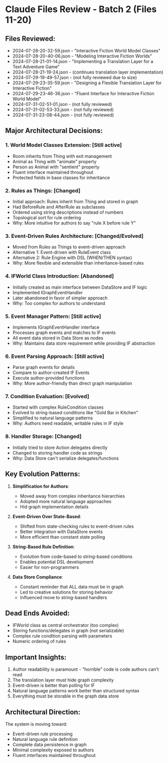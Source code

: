 # Claude Files Review - Batch 2 (Files 11-20)

## Files Reviewed:
- 2024-07-28-20-32-59.json - "Interactive Fiction World Model Classes"
- 2024-07-28-20-40-06.json - "Modeling Interactive Fiction Worlds"
- 2024-07-28-21-01-14.json - "Implementing a Translation Layer for a Text Adventure Game"
- 2024-07-28-21-19-24.json - (continues translation layer implementation)
- 2024-07-29-19-49-57.json - (not fully reviewed due to size)
- 2024-07-29-23-35-59.json - "Designing a Flexible Translation Layer for Interactive Fiction"
- 2024-07-29-23-46-36.json - "Fluent Interface for Interactive Fiction World Model"
- 2024-07-31-02-51-01.json - (not fully reviewed)
- 2024-07-31-02-53-33.json - (not fully reviewed)
- 2024-07-31-23-08-44.json - (not fully reviewed)

## Major Architectural Decisions:

### 1. **World Model Classes Extension**: [Still active]
   - Room inherits from Thing with exit management
   - Animal as Thing with "animate" property
   - Person as Animal with "sentient" property
   - Fluent interface maintained throughout
   - Protected fields in base classes for inheritance

### 2. **Rules as Things**: [Changed]
   - Initial approach: Rules inherit from Thing and stored in graph
   - Had BeforeRule and AfterRule as subclasses
   - Ordered using string descriptions instead of numbers
   - Topological sort for rule ordering
   - Why: More intuitive for authors to say "rule X before rule Y"

### 3. **Event-Driven Rules Architecture**: [Changed/Evolved]
   - Moved from Rules as Things to event-driven approach
   - Alternative 1: Event-driven with RuleEvent class
   - Alternative 2: Rule Engine with DSL (WHEN/THEN syntax)
   - Why: More flexible and extensible than inheritance-based rules

### 4. **IFWorld Class Introduction**: [Abandoned]
   - Initially created as main interface between DataStore and IF logic
   - Implemented IGraphEventHandler
   - Later abandoned in favor of simpler approach
   - Why: Too complex for authors to understand

### 5. **Event Manager Pattern**: [Still active]
   - Implements IGraphEventHandler interface
   - Processes graph events and matches to IF events
   - All event data stored in Data Store as nodes
   - Why: Maintains data store requirement while providing IF abstraction

### 6. **Event Parsing Approach**: [Still active]
   - Parse graph events for details
   - Compare to author-created IF Events
   - Execute author-provided functions
   - Why: More author-friendly than direct graph manipulation

### 7. **Condition Evaluation**: [Evolved]
   - Started with complex RuleCondition classes
   - Evolved to string-based conditions like "Gold Bar in Kitchen"
   - Simplified to natural language patterns
   - Why: Authors need readable, writable rules in IF style

### 8. **Handler Storage**: [Changed]
   - Initially tried to store Action delegates directly
   - Changed to storing handler code as strings
   - Why: Data Store can't serialize delegates/functions

## Key Evolution Patterns:

1. **Simplification for Authors**:
   - Moved away from complex inheritance hierarchies
   - Adopted more natural language approaches
   - Hid graph implementation details

2. **Event-Driven Over State-Based**:
   - Shifted from state-checking rules to event-driven rules
   - Better integration with DataStore events
   - More efficient than constant state polling

3. **String-Based Rule Definition**:
   - Evolution from code-based to string-based conditions
   - Enables potential DSL development
   - Easier for non-programmers

4. **Data Store Compliance**:
   - Constant reminder that ALL data must be in graph
   - Led to creative solutions for storing behavior
   - Influenced move to string-based handlers

## Dead Ends Avoided:
- IFWorld class as central orchestrator (too complex)
- Storing functions/delegates in graph (not serializable)
- Complex rule condition parsing with parameters
- Numeric ordering of rules

## Important Insights:
1. Author readability is paramount - "horrible" code is code authors can't read
2. The translation layer must hide graph complexity
3. Event-driven is better than polling for IF
4. Natural language patterns work better than structured syntax
5. Everything must be storable in the graph data store

## Architectural Direction:
The system is moving toward:
- Event-driven rule processing
- Natural language rule definition
- Complete data persistence in graph
- Minimal complexity exposed to authors
- Fluent interfaces maintained throughout
